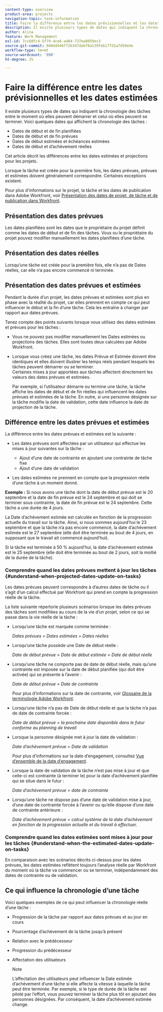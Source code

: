 ```yaml
---
content-type: overview
product-area: projects
navigation-topic: task-information
title: Faire la différence entre les dates prévisionnelles et les dates estimées
description: Il existe plusieurs types de dates qui indiquent la chronologie des tâches entre le moment où elles peuvent démarrer et celui où elles peuvent se terminer.
author: Alina
feature: Work Management
exl-id: 7cc68fc4-5f79-4ce6-a404-737ea8959ec3
source-git-commit: 040dd446ff2b347dabf8a139feb17fd1a7d50e4e
workflow-type: tm+mt
source-wordcount: '990'
ht-degree: 2%

---
```


# Faire la différence entre les dates prévisionnelles et les dates estimées

Il existe plusieurs types de dates qui indiquent la chronologie des tâches entre le moment où elles peuvent démarrer et celui où elles peuvent se terminer. Voici quelques dates qui affichent la chronologie des tâches :

* Dates de début et de fin planifiées
* Dates de début et de fin prévues
* Dates de début estimées et échéances estimées
* Dates de début et d’achèvement réelles

Cet article décrit les différences entre les dates estimées et projections pour les projets.

Lorsque la tâche est créée pour la première fois, les dates prévues, prévues et estimées doivent généralement correspondre. Certaines exceptions existent. 

Pour plus d’informations sur le projet, la tâche et les dates de publication dans Adobe Workfront, voir [Présentation des dates de projet, de tâche et de publication dans Workfront](../../../workfront-basics/navigate-workfront/workfront-navigation/definitions-pti-dates.md).

## Présentation des dates prévues

Les dates planifiées sont les dates que le propriétaire du projet définit comme les dates de début et de fin des tâches. Vous ou le propriétaire du projet pouvez modifier manuellement les dates planifiées d’une tâche.

## Présentation des dates réelles

Lorsqu’une tâche est créée pour la première fois, elle n’a pas de Dates réelles, car elle n’a pas encore commencé ni terminée.

## Présentation des dates prévues et estimées

Pendant la durée d’un projet, les dates prévues et estimées sont plus en phase avec la réalité du projet, car elles prennent en compte ce qui peut influencer le début et la fin d’une tâche. Cela les entraîne à changer par rapport aux dates prévues.

Tenez compte des points suivants lorsque vous utilisez des dates estimées et prévues pour les tâches :

* Vous ne pouvez pas modifier manuellement les Dates estimées ou projections des tâches. Elles sont toutes deux calculées par Adobe Workfront.
* Lorsque vous créez une tâche, les dates Prévue et Estimée doivent être identiques et elles doivent illustrer les temps réels pendant lesquels les tâches peuvent démarrer ou se terminer.\
  Certaines mises à jour apportées aux tâches affectent directement les valeurs des dates prévues et estimées. 

  Par exemple, si l’utilisateur démarre ou termine une tâche, la tâche affiche les dates de début et de fin réelles qui influencent les dates prévues et estimées de la tâche. En outre, si une personne désignée sur la tâche modifie la date de validation, cette date influence la date de projection de la tâche.

## Différence entre les dates prévues et estimées

La différence entre les dates prévues et estimées est la suivante :

* Les dates prévues sont affectées par un utilisateur qui effectue les mises à jour suivantes sur la tâche :

   * Ajout d’une date de contrainte en ajoutant une contrainte de tâche fixe
   * Ajout d’une date de validation

* Les dates estimées ne prennent en compte que la progression réelle d’une tâche à un moment donné.

**Exemple :** Si nous avons une tâche dont la date de début prévue est le 20 septembre et la date de fin prévue est le 24 septembre et qui doit se terminer sous contrainte, la date de fin prévue est le 24 septembre. Cette tâche a une durée de 4 jours.

La Date d’achèvement estimée est calculée en fonction de la progression actuelle du travail sur la tâche. Ainsi, si nous sommes aujourd’hui le 23 septembre et que la tâche n’a pas encore commencé, la date d’achèvement estimée est le 27 septembre (elle doit être terminée au bout de 4 jours, en supposant que le travail ait commencé aujourd’hui).

Si la tâche est terminée à 50 % aujourd’hui, la date d’achèvement estimée est le 25 septembre (elle doit être terminée au bout de 2 jours, soit la moitié de la durée de la tâche).


### Comprendre quand les dates prévues mettent à jour les tâches {#understand-when-projected-dates-update-on-tasks}

Les dates prévues peuvent correspondre à d’autres dates de tâche ou il s’agit d’un calcul effectué par Workfront qui prend en compte la progression réelle de la tâche.

La liste suivante répertorie plusieurs scénarios lorsque les dates prévues des tâches sont modifiées au cours de la vie d’un projet, selon ce qui se passe dans la vie réelle de la tâche :

* Lorsqu’une tâche est marquée comme terminée :

  *Dates prévues = Dates estimées = Dates réelles*

* Lorsqu’une tâche possède une Date de début réelle :

  *Date de début prévue = Date de début estimée = Date de début réelle*

* Lorsqu’une tâche ne comporte pas de date de début réelle, mais qu’une contrainte est imposée sur la date de début planifiée (qui doit être activée) qui se présente à l’avenir :

  *Date de début prévue = Date de contrainte*

  Pour plus d’informations sur la date de contrainte, voir [Glossaire de la terminologie Adobe Workfront](../../../workfront-basics/navigate-workfront/workfront-navigation/workfront-terminology-glossary.md).

* Lorsqu’une tâche n’a pas de Date de début réelle et que la tâche n’a pas de date de contrainte forcée :

  *Date de début prévue = la prochaine date disponible dans le futur conforme au planning de travail*

* Lorsque la personne désignée met à jour la date de validation :

  *Date d’achèvement prévue = Date de validation*

  Pour plus d’informations sur la date d’engagement, consultez [Vue d’ensemble de la date d’engagement](../../../manage-work/projects/updating-work-in-a-project/overview-of-commit-dates.md).

* Lorsque la date de validation de la tâche n’est pas mise à jour et que celle-ci est contrainte (à terminer le) pour la date d’achèvement planifiée qui se situe dans le futur :

  *Date d’achèvement prévue = date de contrainte*

* Lorsqu’une tâche ne dispose pas d’une date de validation mise à jour, d’une date de contrainte forcée à l’avenir ou qu’elle dispose d’une date de contrainte antérieure :

  *Date d’achèvement prévue = calcul système de la date d’achèvement en fonction de la progression actuelle et du travail à effectuer.*

### Comprendre quand les dates estimées sont mises à jour pour les tâches {#understand-when-the-estimated-dates-update-on-tasks}

En comparaison avec les scénarios décrits ci-dessus pour les dates prévues, les dates estimées reflètent toujours l’analyse réelle par Workfront du moment où la tâche va commencer ou se terminer, indépendamment des dates de contrainte ou de validation.

## Ce qui influence la chronologie d’une tâche

Voici quelques exemples de ce qui peut influencer la chronologie réelle d’une tâche : 

* Progression de la tâche par rapport aux dates prévues et au jour en cours
* Pourcentage d’achèvement de la tâche jusqu’à présent
* Relation avec le prédécesseur
* Progression du prédécesseur
* Affectation des utilisateurs

  >[!NOTE]
  >
  >L’affectation des utilisateurs peut influencer la Date estimée d’achèvement d’une tâche si elle affecte la vitesse à laquelle la tâche peut être terminée. Par exemple, si le type de durée de la tâche est piloté par l’effort, vous pouvez terminer la tâche plus tôt en ajoutant des personnes désignées. Par conséquent, la date d’achèvement estimée change.
